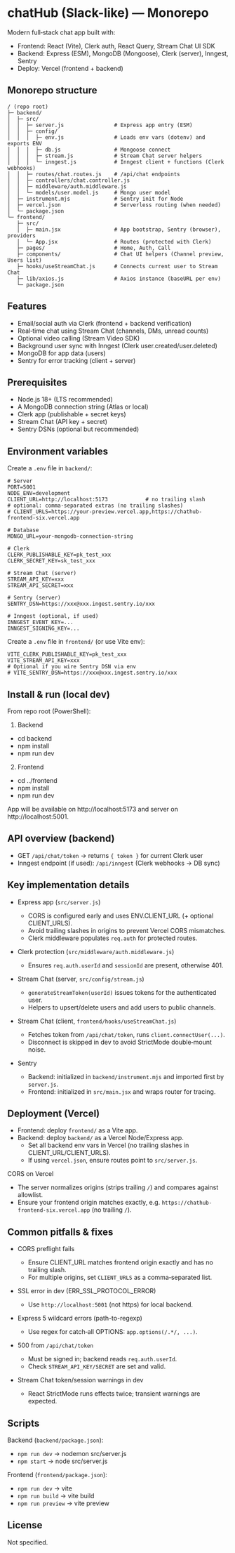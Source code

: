 # chatHub (Slack-like) — Monorepo

Modern full‑stack chat app built with:
- Frontend: React (Vite), Clerk auth, React Query, Stream Chat UI SDK
- Backend: Express (ESM), MongoDB (Mongoose), Clerk (server), Inngest, Sentry
- Deploy: Vercel (frontend + backend)

## Monorepo structure

```
/ (repo root)
├─ backend/
│  ├─ src/
│  │  ├─ server.js                # Express app entry (ESM)
│  │  ├─ config/
│  │  │  ├─ env.js                # Loads env vars (dotenv) and exports ENV
│  │  │  ├─ db.js                 # Mongoose connect
│  │  │  ├─ stream.js             # Stream Chat server helpers
│  │  │  └─ inngest.js            # Inngest client + functions (Clerk webhooks)
│  │  ├─ routes/chat.routes.js    # /api/chat endpoints
│  │  ├─ controllers/chat.controller.js
│  │  ├─ middleware/auth.middleware.js
│  │  └─ models/user.model.js     # Mongo user model
│  ├─ instrument.mjs              # Sentry init for Node
│  ├─ vercel.json                 # Serverless routing (when needed)
│  └─ package.json
└─ frontend/
   ├─ src/
   │  ├─ main.jsx                 # App bootstrap, Sentry (browser), providers
   │  └─ App.jsx                  # Routes (protected with Clerk)
   ├─ pages/                      # Home, Auth, Call
   ├─ components/                 # Chat UI helpers (Channel preview, Users list)
   ├─ hooks/useStreamChat.js      # Connects current user to Stream Chat
   ├─ lib/axios.js                # Axios instance (baseURL per env)
   └─ package.json
```

## Features
- Email/social auth via Clerk (frontend + backend verification)
- Real‑time chat using Stream Chat (channels, DMs, unread counts)
- Optional video calling (Stream Video SDK)
- Background user sync with Inngest (Clerk user.created/user.deleted)
- MongoDB for app data (users)
- Sentry for error tracking (client + server)

## Prerequisites
- Node.js 18+ (LTS recommended)
- A MongoDB connection string (Atlas or local)
- Clerk app (publishable + secret keys)
- Stream Chat (API key + secret)
- Sentry DSNs (optional but recommended)

## Environment variables

Create a `.env` file in `backend/`:

```
# Server
PORT=5001
NODE_ENV=development
CLIENT_URL=http://localhost:5173            # no trailing slash
# optional: comma-separated extras (no trailing slashes)
# CLIENT_URLS=https://your-preview.vercel.app,https://chathub-frontend-six.vercel.app

# Database
MONGO_URL=your-mongodb-connection-string

# Clerk
CLERK_PUBLISHABLE_KEY=pk_test_xxx
CLERK_SECRET_KEY=sk_test_xxx

# Stream Chat (server)
STREAM_API_KEY=xxx
STREAM_API_SECRET=xxx

# Sentry (server)
SENTRY_DSN=https://xxx@xxx.ingest.sentry.io/xxx

# Inngest (optional, if used)
INNGEST_EVENT_KEY=...
INNGEST_SIGNING_KEY=...
```

Create a `.env` file in `frontend/` (or use Vite env):

```
VITE_CLERK_PUBLISHABLE_KEY=pk_test_xxx
VITE_STREAM_API_KEY=xxx
# Optional if you wire Sentry DSN via env
# VITE_SENTRY_DSN=https://xxx@xxx.ingest.sentry.io/xxx
```

## Install & run (local dev)

From repo root (PowerShell):

1) Backend
- cd backend
- npm install
- npm run dev

2) Frontend
- cd ../frontend
- npm install
- npm run dev

App will be available on http://localhost:5173 and server on http://localhost:5001.

## API overview (backend)
- GET `/api/chat/token` → returns `{ token }` for current Clerk user
- Inngest endpoint (if used): `/api/inngest` (Clerk webhooks -> DB sync)

## Key implementation details

- Express app (`src/server.js`)
  - CORS is configured early and uses ENV.CLIENT_URL (+ optional CLIENT_URLS).
  - Avoid trailing slashes in origins to prevent Vercel CORS mismatches.
  - Clerk middleware populates `req.auth` for protected routes.

- Clerk protection (`src/middleware/auth.middleware.js`)
  - Ensures `req.auth.userId` and `sessionId` are present, otherwise 401.

- Stream Chat (server, `src/config/stream.js`)
  - `generateStreamToken(userId)` issues tokens for the authenticated user.
  - Helpers to upsert/delete users and add users to public channels.

- Stream Chat (client, `frontend/hooks/useStreamChat.js`)
  - Fetches token from `/api/chat/token`, runs `client.connectUser(...)`.
  - Disconnect is skipped in dev to avoid StrictMode double‑mount noise.

- Sentry
  - Backend: initialized in `backend/instrument.mjs` and imported first by `server.js`.
  - Frontend: initialized in `src/main.jsx` and wraps router for tracing.

## Deployment (Vercel)

- Frontend: deploy `frontend/` as a Vite app.
- Backend: deploy `backend/` as a Vercel Node/Express app.
  - Set all backend env vars in Vercel (no trailing slashes in CLIENT_URL/CLIENT_URLS).
  - If using `vercel.json`, ensure routes point to `src/server.js`.

CORS on Vercel
- The server normalizes origins (strips trailing `/`) and compares against allowlist.
- Ensure your frontend origin matches exactly, e.g. `https://chathub-frontend-six.vercel.app` (no trailing `/`).

## Common pitfalls & fixes

- CORS preflight fails
  - Ensure CLIENT_URL matches frontend origin exactly and has no trailing slash.
  - For multiple origins, set `CLIENT_URLS` as a comma‑separated list.

- SSL error in dev (ERR_SSL_PROTOCOL_ERROR)
  - Use `http://localhost:5001` (not https) for local backend.

- Express 5 wildcard errors (path-to-regexp)
  - Use regex for catch‑all OPTIONS: `app.options(/.*/, ...)`.

- 500 from `/api/chat/token`
  - Must be signed in; backend reads `req.auth.userId`.
  - Check `STREAM_API_KEY/SECRET` are set and valid.

- Stream Chat token/session warnings in dev
  - React StrictMode runs effects twice; transient warnings are expected.

## Scripts

Backend (`backend/package.json`):
- `npm run dev` → nodemon src/server.js
- `npm start` → node src/server.js

Frontend (`frontend/package.json`):
- `npm run dev` → vite
- `npm run build` → vite build
- `npm run preview` → vite preview

## License
Not specified.
